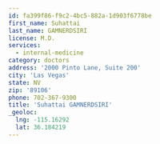 ```yaml
---
id: fa399f86-f9c2-4bc5-882a-1d903f6778be
first_name: Suhattai
last_name: GAMNERDSIRI
license: M.D.
services:
  - internal-medicine
category: doctors
address: '2000 Pinto Lane, Suite 200'
city: 'Las Vegas'
state: NV
zip: '89106'
phone: 702-367-9300
title: 'Suhattai GAMNERDSIRI'
_geoloc:
  lng: -115.16292
  lat: 36.184219
---
```


